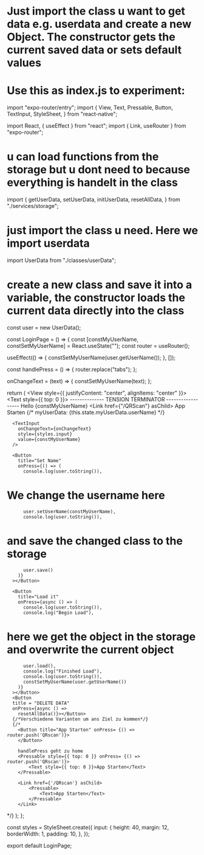 # Just import the class u want to get data e.g. userdata and create a new Object. The constructor gets the current saved data or sets default values
# Use this as index.js to experiment:

import "expo-router/entry";
import {
  View,
  Text,
  Pressable,
  Button,
  TextInput,
  StyleSheet,
} from "react-native";

import React, { useEffect } from "react";
import { Link, useRouter } from "expo-router";
# u can load functions from the storage but u dont need to because everything is handelt in the class
import {
  getUserData,
  setUserData,
  initUserData,
  resetAllData,
} from "./services/storage";
# just import the class u need. Here we import userdata
import UserData from "./classes/userData";
# create a new class and save it into a variable, the constructor loads the current data directly into the class
const user = new UserData();

const LoginPage = () => {
  const [constMyUserName, constSetMyUserName] = React.useState("");
  const router = useRouter();

  useEffect(() => {
    constSetMyUserName(user.getUserName());
  }, []);

  const handlePress = () => {
    router.replace("tabs");
  };

  onChangeText = (text) => {
    constSetMyUserName(text);
  };

  return (
    <View style={{ justifyContent: "center", alignItems: "center" }}>
      <Text style={{ top: 0 }}>
        -------------- TENSION TERMINATOR ------------------
      </Text>
      <Text>Hello {constMyUserName}</Text>
      <Link href={"/QRScan"} asChild>
        <Pressable>
          <Text>App Starten</Text>
        </Pressable>
      </Link>
      {/* <Text>myUserData: {this.state.myUserData.userName}</Text> */}

      <TextInput
        onChangeText={onChangeText}
        style={styles.input}
        value={constMyUserName}
      />

      <Button
        title="Set Name"
        onPress={() => (
          console.log(user.toString()),
# We change the username here
          user.setUserName(constMyUserName),
          console.log(user.toString()),
# and save the changed class to the storage
          user.save()
        )}
      ></Button>

      <Button
        title="Load it"
        onPress={async () => (
          console.log(user.toString()),
          console.log("Begin Load"),
# here we get the object in the storage and overwrite the current object
          user.load(),
          console.log("Finished Load"),
          console.log(user.toString()),
          constSetMyUserName(user.getUserName())
        )}
      ></Button>
      <Button
      title = "DELETE DATA"
      onPress={async () => 
        resetAllData()}></Button>
      {/*Verschiedene Varianten um ans Ziel zu kommen*/}
      {/*
        <Button title="App Starten" onPress= {() => router.push('QRscan')}>
        </Button>

        handlePress geht zu home
        <Pressable style={{ top: 0 }} onPress= {() => router.push('QRscan')}>
            <Text style={{ top: 0 }}>App Starten</Text>
        </Pressable>

        <Link href={'/QRscan'} asChild>
            <Pressable>
                <Text>App Starten</Text>
            </Pressable>
        </Link>

*/}
    </View>
  );
};

const styles = StyleSheet.create({
  input: {
    height: 40,
    margin: 12,
    borderWidth: 1,
    padding: 10,
  },
});

export default LoginPage;
